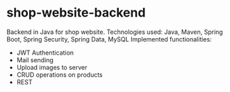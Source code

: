 # shop-website-backend
Backend in Java for shop website.
Technologies used: Java, Maven, Spring Boot, Spring Security, Spring Data, MySQL
Implemented functionalities:
- JWT Authentication
- Mail sending
- Upload images to server
- CRUD operations on products
- REST
